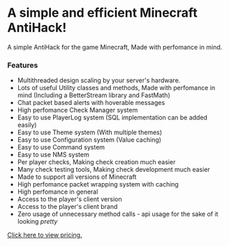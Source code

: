 # A simple and efficient Minecraft AntiHack!

A simple AntiHack for the game Minecraft, Made with perfomance in mind.
### Features

* Multithreaded design scaling by your server's hardware.
* Lots of useful Utility classes and methods, Made with perfomance in mind (Including a BetterStream library and FastMath)
* Chat packet based alerts with hoverable messages
* High perfomance Check Manager system
* Easy to use PlayerLog system (SQL implementation can be added easily)
* Easy to use Theme system (With multiple themes)
* Easy to use Configuration system (Value caching)
* Easy to use Command system
* Easy to use NMS system
* Per player checks, Making check creation much easier
* Many check testing tools, Making check development much easier
* Made to support all versions of Minecraft
* High perfomance packet wrapping system with caching
* High perfomance in general
* Access to the player's client version
* Access to the player's client brand
* Zero usage of unnecessary method calls - api usage for the sake of it looking *pretty*


[Click here to view pricing.](https://github.com/Starehound/Shawarma/blob/master/PRICING.md/ "Click here to view pricing.")
